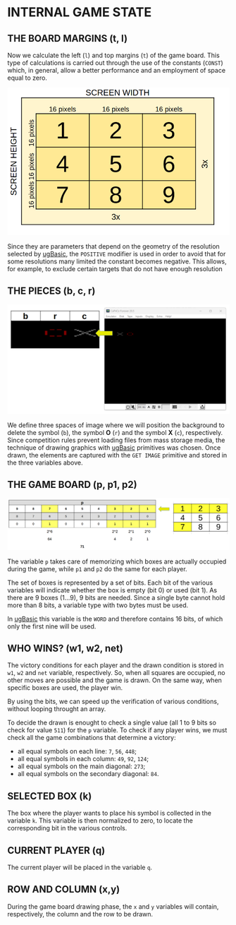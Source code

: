 # INTERNAL GAME STATE

## THE BOARD MARGINS (t, l)

Now we calculate the left (`l`) and top margins (`t`) of the game board. This type of calculations is carried out through the use of the constants (`CONST`) which, in general, allow a better performance and an employment of space equal to zero.

![game board geometry](../pictures/game-board-geometry.png)

Since they are parameters that depend on the geometry of the resolution selected by  [ugBasic](https://ugbasic.iwashere.eu), the `POSITIVE` modifier is used in order to avoid that for some resolutions many limited the constant becomes negative. This allows, for example, to exclude certain targets that do not have enough resolution

## THE PIECES (b, c, r)

![game symbols](../pictures/game-symbols.png)

We define three spaces of image where we will position the background to delete the symbol (`b`), the symbol **O** (`r`) and the symbol **X** (`c`), respectively. Since competition rules prevent loading files from mass storage media, the technique of drawing graphics with [ugBasic](https://ugbasic.iwashere.eu) primitives was chosen. Once drawn, the elements are captured with the `GET IMAGE` primitive and stored in the three variables above.

## THE GAME BOARD (p, p1, p2)

![game board state](../pictures/game-board-state.png)

The variable `p` takes care of memorizing which boxes are actually occupied during the game, while `p1` and `p2` do the same for each player. 

The set of boxes is represented by a set of bits. Each bit of the various variables will indicate whether the box is empty (bit 0) or used (bit 1). As there are 9 boxes (1...9), 9 bits are needed. Since a single byte cannot hold more than 8 bits, a variable type with two bytes must be used. 

In [ugBasic](https://ugbasic.iwashere.eu) this variable is the `WORD` and therefore contains 16 bits, of which only the first nine will be used.

## WHO WINS? (w1, w2, net)

The victory conditions for each player and the drawn condition is stored in `w1`, `w2` and `net` variable, respectively. So, when all squares are occupied, no other moves are possible and the game is drawn. On the same way, when specific boxes are used, the player win.

By using the bits, we can speed up the verification of various conditions, without looping throught an array.

To decide the drawn is enought to check a single value (all 1 to 9 bits so check for value `511`) for the `p` variable. To check if any player wins, we must check all the game combinations that determine a victory:

  * all equal symbols on each line: `7`, `56`, `448`;
  * all equal symbols in each column: `49`, `92`, `124`;
  * all equal symbols on the main diagonal: `273`;
  * all equal symbols on the secondary diagonal: `84`.

## SELECTED BOX (k)

The box where the player wants to place his symbol is collected in the variable `k`. This variable is then normalized to zero, to locate the corresponding bit in the various controls.

## CURRENT PLAYER (q)

The current player will be placed in the variable `q`.

## ROW AND COLUMN (x,y)

During the game board drawing phase, the `x` and `y` variables will contain, respectively, the column and the row to be drawn.
